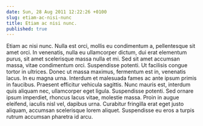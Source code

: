 ```yaml
---
date: Sun, 28 Aug 2011 12:22:26 +0100
slug: etiam-ac-nisi-nunc
title: Etiam ac nisi nunc.
published: true
---
```

Etiam ac nisi nunc. Nulla est orci, mollis eu condimentum a, pellentesque sit amet orci. In venenatis, nulla eu ullamcorper dictum, dui erat elementum purus, sit amet scelerisque massa nulla et mi. Sed sit amet accumsan massa, vitae condimentum orci. Suspendisse potenti. Ut facilisis congue tortor in ultrices. Donec ut massa maximus, fermentum est in, venenatis lacus. In eu magna urna. Interdum et malesuada fames ac ante ipsum primis in faucibus. Praesent efficitur vehicula sagittis. Nunc mauris est, interdum quis aliquam nec, ullamcorper eget ligula. Suspendisse potenti. Sed ornare ipsum imperdiet, rhoncus lacus vitae, molestie massa. Proin in augue eleifend, iaculis nisl vel, dapibus urna. Curabitur fringilla erat eget justo aliquam, accumsan scelerisque lorem aliquet. Suspendisse eu eros a turpis rutrum accumsan pharetra id arcu.
